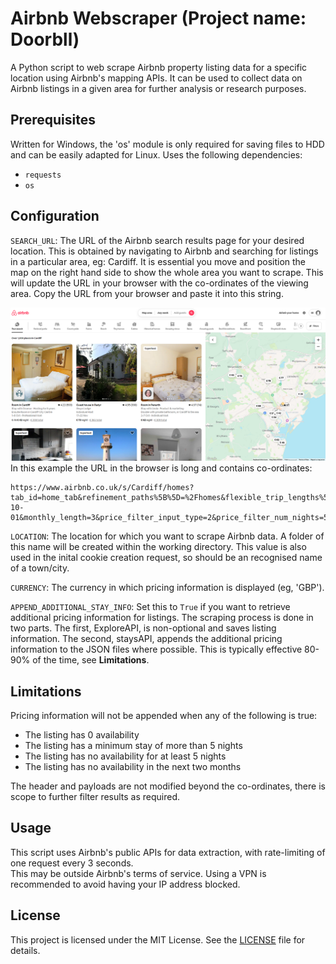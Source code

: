 # Airbnb Webscraper (Project name: Doorbll)
A Python script to web scrape Airbnb property listing data for a specific location using Airbnb's mapping APIs. It can be used to collect data on Airbnb listings in a given area for further analysis or research purposes.

## Prerequisites
Written for Windows, the 'os' module is only required for saving files to HDD and can be easily adapted for Linux. Uses the following dependencies:
  - `requests`
  - `os`

## Configuration
`SEARCH_URL`: The URL of the Airbnb search results page for your desired location. This is obtained by navigating to Airbnb and searching for listings in a particular area, eg: Cardiff. It is essential you move and position the map on the right hand side to show the whole area you want to scrape. This will update the URL in your browser with the co-ordinates of the viewing area. Copy the URL from your browser and paste it into this string.

![Screenshot of Airbnb Map Search](airbnb_map_example.png)
In this example the URL in the browser is long and contains co-ordinates:

~~~
https://www.airbnb.co.uk/s/Cardiff/homes?tab_id=home_tab&refinement_paths%5B%5D=%2Fhomes&flexible_trip_lengths%5B%5D=one_week&monthly_start_date=2023-10-01&monthly_length=3&price_filter_input_type=2&price_filter_num_nights=5&channel=EXPLORE&query=Cardiff&place_id=ChIJ9VPsNNQCbkgRDmeGZdsGNBQ&date_picker_type=calendar&source=structured_search_input_header&search_type=user_map_move&ne_lat=51.56254339587591&ne_lng=-3.1086694163246875&sw_lat=51.42425490981839&sw_lng=-3.297267432799458&zoom=12.172262287467554&zoom_level=12.172262287467554&search_by_map=true
~~~  

`LOCATION`: The location for which you want to scrape Airbnb data. A folder of this name will be created within the working directory. This value is also used in the inital cookie creation request, so should be an recognised name of a town/city.  

`CURRENCY`: The currency in which pricing information is displayed (eg, 'GBP').  

`APPEND_ADDITIONAL_STAY_INFO`: Set this to `True` if you want to retrieve additional pricing information for listings. The scraping process is done in two parts. The first, ExploreAPI, is non-optional and saves listing information. The second, staysAPI, appends the additional pricing information to the JSON files where possible. This is typically effective 80-90% of the time, see **Limitations**.

## Limitations

Pricing information will not be appended when any of the following is true:
  - The listing has 0 availability
  - The listing has a minimum stay of more than 5 nights
  - The listing has no availability for at least 5 nights
  - The listing has no availability in the next two months

The header and payloads are not modified beyond the co-ordinates, there is scope to further filter results as required.

## Usage

This script uses Airbnb's public APIs for data extraction, with rate-limiting of one request every 3 seconds.  
This may be outside Airbnb's terms of service. Using a VPN is recommended to avoid having your IP address blocked.  

## License

This project is licensed under the MIT License. See the [LICENSE](LICENSE) file for details.
